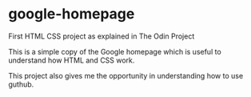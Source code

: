 google-homepage
===============

First HTML CSS project as explained in The Odin Project

This is a simple copy of the Google homepage which is useful to understand how HTML and CSS work.

This project also gives me the opportunity in understanding how to use guthub.
